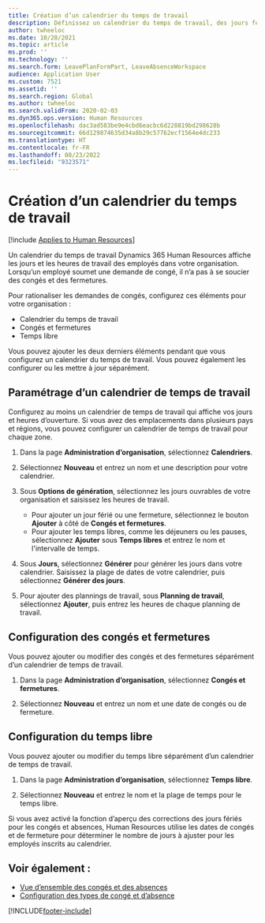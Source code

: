 ```yaml
---
title: Création d’un calendrier du temps de travail
description: Définissez un calendrier du temps de travail, des jours fériés et du temps libre dans Dynamics 365 Human Resources.
author: twheeloc
ms.date: 10/28/2021
ms.topic: article
ms.prod: ''
ms.technology: ''
ms.search.form: LeavePlanFormPart, LeaveAbsenceWorkspace
audience: Application User
ms.custom: 7521
ms.assetid: ''
ms.search.region: Global
ms.author: twheeloc
ms.search.validFrom: 2020-02-03
ms.dyn365.ops.version: Human Resources
ms.openlocfilehash: dac3ad583be9e4cbd6eacbc6d228819bd298628b
ms.sourcegitcommit: 66d129874635d34a8b29c57762ecf1564e4dc233
ms.translationtype: HT
ms.contentlocale: fr-FR
ms.lasthandoff: 08/23/2022
ms.locfileid: "9323571"
---
```

# <a name="create-a-working-time-calendar"></a>Création d’un calendrier du temps de travail


[!include [Applies to Human Resources](../includes/applies-to-hr.md)]

Un calendrier du temps de travail Dynamics 365 Human Resources affiche les jours et les heures de travail des employés dans votre organisation. Lorsqu’un employé soumet une demande de congé, il n’a pas à se soucier des congés et des fermetures.

Pour rationaliser les demandes de congés, configurez ces éléments pour votre organisation :

- Calendrier du temps de travail
- Congés et fermetures
- Temps libre

Vous pouvez ajouter les deux derniers éléments pendant que vous configurez un calendrier du temps de travail. Vous pouvez également les configurer ou les mettre à jour séparément.

## <a name="set-up-a-working-time-calendar"></a>Paramétrage d’un calendrier de temps de travail

Configurez au moins un calendrier de temps de travail qui affiche vos jours et heures d’ouverture. Si vous avez des emplacements dans plusieurs pays et régions, vous pouvez configurer un calendrier de temps de travail pour chaque zone.

1. Dans la page **Administration d’organisation**, sélectionnez **Calendriers**.

2. Sélectionnez **Nouveau** et entrez un nom et une description pour votre calendrier.

3. Sous **Options de génération**, sélectionnez les jours ouvrables de votre organisation et saisissez les heures de travail. 
   - Pour ajouter un jour férié ou une fermeture, sélectionnez le bouton **Ajouter** à côté de **Congés et fermetures**.
   - Pour ajouter les temps libres, comme les déjeuners ou les pauses, sélectionnez **Ajouter** sous **Temps libres** et entrez le nom et l'intervalle de temps.

4. Sous **Jours**, sélectionnez **Générer** pour générer les jours dans votre calendrier. Saisissez la plage de dates de votre calendrier, puis sélectionnez **Générer des jours**.

5. Pour ajouter des plannings de travail, sous **Planning de travail**, sélectionnez **Ajouter**, puis entrez les heures de chaque planning de travail.

## <a name="configure-holidays-and-closures"></a>Configuration des congés et fermetures

Vous pouvez ajouter ou modifier des congés et des fermetures séparément d’un calendrier de temps de travail.

1. Dans la page **Administration d’organisation**, sélectionnez **Congés et fermetures**.

2. Sélectionnez **Nouveau** et entrez un nom et une date de congés ou de fermeture.

## <a name="configure-non-work-time"></a>Configuration du temps libre

Vous pouvez ajouter ou modifier du temps libre séparément d’un calendrier de temps de travail.

1. Dans la page **Administration d’organisation**, sélectionnez **Temps libre**.

2. Sélectionnez **Nouveau** et entrez le nom et la plage de temps pour le temps libre.

Si vous avez activé la fonction d’aperçu des corrections des jours fériés pour les congés et absences, Human Resources utilise les dates de congés et de fermeture pour déterminer le nombre de jours à ajuster pour les employés inscrits au calendrier.

## <a name="see-also"></a>Voir également :

- [Vue d’ensemble des congés et des absences](hr-leave-and-absence-overview.md)
- [Configuration des types de congé et d’absence](hr-leave-and-absence-types.md)


[!INCLUDE[footer-include](../includes/footer-banner.md)]
